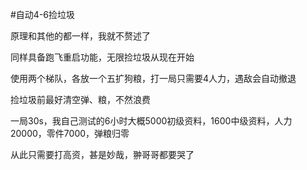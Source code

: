 #自动4-6捡垃圾

原理和其他的都一样，我就不赘述了

同样具备跑飞重启功能，无限捡垃圾从现在开始

使用两个梯队，各放一个五扩狗粮，打一局只需要4人力，遇敌会自动撤退

捡垃圾前最好清空弹、粮，不然浪费

一局30s，我自己测试的6小时大概5000初级资料，1600中级资料，人力20000，零件7000，弹粮归零

从此只需要打高资，甚是妙哉，翀哥哥都要哭了

